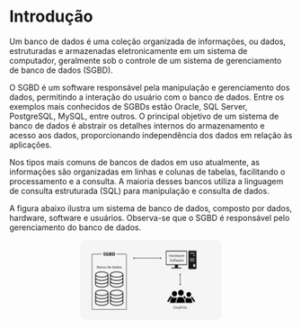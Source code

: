 # Introdução

Um banco de dados é uma coleção organizada de informações, ou dados, estruturadas e armazenadas eletronicamente em um sistema de computador, geralmente sob o controle de um sistema de gerenciamento de banco de dados (SGBD).

O SGBD é um software responsável pela manipulação e gerenciamento dos dados, permitindo a interação do usuário com o banco de dados. Entre os exemplos mais conhecidos de SGBDs estão Oracle, SQL Server, PostgreSQL, MySQL, entre outros. O principal objetivo de um sistema de banco de dados é abstrair os detalhes internos do armazenamento e acesso aos dados, proporcionando independência dos dados em relação às aplicações.

Nos tipos mais comuns de bancos de dados em uso atualmente, as informações são organizadas em linhas e colunas de tabelas, facilitando o processamento e a consulta. A maioria desses bancos utiliza a linguagem de consulta estruturada (SQL) para manipulação e consulta de dados.

A figura abaixo ilustra um sistema de banco de dados, composto por dados, hardware, software e usuários. Observa-se que o SGBD é responsável pelo gerenciamento do banco de dados.

<div style="display:flex; justify-content:center; align-items:center">
    <img src="./imgs/sistema_bd.png" style="width:50%; border-radius: 10px;"/>
</div>